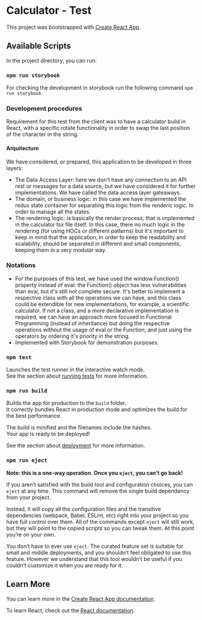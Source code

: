 # Calculator - Test

This project was bootstrapped with [Create React App](https://github.com/facebook/create-react-app).

## Available Scripts

In the project directory, you can run:

### `npm run storybook`

For checking the development in storybook run the following command `npm run storybook`

### Development procedures

Requirement for this test from the client was to have a calculator build in React, with a specific rotate functionality in order to swap the last position of the character
in the string. 

#### Arquitecture
We have considered, or prepared, this application to be developed in three layers: 
- The Data Access Layer: here we don't have any connection to an API rest or messages for a data source, but we have considered it for further implementations. We have
called the data access layer gateaways. 
- The domain, or business logic: in this case we have implemented the redux state container for separating this logic from the renderic logic. In order to manage all the states. 
- The rendering logic: is basically the render process, that is implemented in the calculator tsx file itself. In this case, there no much logic in the rendering (for using HOCs or different
patterns) but it's important to keep in mind that the application, in order to keep the readability and scalability, should be separated in different and small components, keeping them in a very modular way. 

### Notations
- For the purposes of this test, we have used the window.Function() property instead of eval: the Function() object has less vulnerabilities than eval, but it's still not complete secure. It's 
better to implement a respective class with all the operations we can have, and this class could be extendible for new implementations, for example, a scientific calculator. If not a class, and 
a more declarative implementation is required, we can have an approach more focused in Functional Programming (instead of inheritance) but doing the respective operations without the usage of eval or the Function, and just using the operators by ordering it's priority in the string. 
- Implemented with Storybook for demonstration purposes. 

### `npm test`

Launches the test runner in the interactive watch mode.\
See the section about [running tests](https://facebook.github.io/create-react-app/docs/running-tests) for more information.

### `npm run build`

Builds the app for production to the `build` folder.\
It correctly bundles React in production mode and optimizes the build for the best performance.

The build is minified and the filenames include the hashes.\
Your app is ready to be deployed!

See the section about [deployment](https://facebook.github.io/create-react-app/docs/deployment) for more information.

### `npm run eject`

**Note: this is a one-way operation. Once you `eject`, you can’t go back!**

If you aren’t satisfied with the build tool and configuration choices, you can `eject` at any time. This command will remove the single build dependency from your project.

Instead, it will copy all the configuration files and the transitive dependencies (webpack, Babel, ESLint, etc) right into your project so you have full control over them. All of the commands except `eject` will still work, but they will point to the copied scripts so you can tweak them. At this point you’re on your own.

You don’t have to ever use `eject`. The curated feature set is suitable for small and middle deployments, and you shouldn’t feel obligated to use this feature. However we understand that this tool wouldn’t be useful if you couldn’t customize it when you are ready for it.

## Learn More

You can learn more in the [Create React App documentation](https://facebook.github.io/create-react-app/docs/getting-started).

To learn React, check out the [React documentation](https://reactjs.org/).
